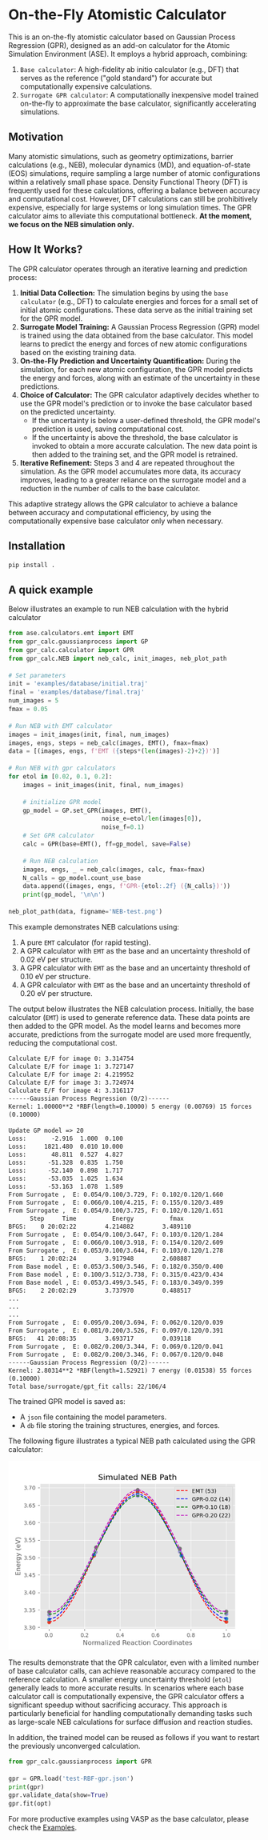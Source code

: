 # On-the-Fly Atomistic Calculator

This is an on-the-fly atomistic calculator based on Gaussian Process Regression (GPR), designed as an add-on calculator for the Atomic Simulation Environment (ASE). It employs a hybrid approach, combining:

1.  `Base calculator`: A high-fidelity ab initio calculator (e.g., DFT) that serves as the reference ("gold standard") for accurate but computationally expensive calculations.
2.  `Surrogate GPR calculator`: A computationally inexpensive model trained on-the-fly to approximate the base calculator, significantly accelerating simulations.

## Motivation

Many atomistic simulations, such as geometry optimizations, barrier calculations (e.g., NEB), molecular dynamics (MD), and equation-of-state (EOS) simulations, require sampling a large number of atomic configurations within a relatively small phase space. Density Functional Theory (DFT) is frequently used for these calculations, offering a balance between accuracy and computational cost. However, DFT calculations can still be prohibitively expensive, especially for large systems or long simulation times. The GPR calculator aims to alleviate this computational bottleneck. **At the moment, we focus on the NEB simulation only.**

## How It Works?

The GPR calculator operates through an iterative learning and prediction process:

1.  **Initial Data Collection:** The simulation begins by using the `base calculator` (e.g., DFT) to calculate energies and forces for a small set of initial atomic configurations. These data serve as the initial training set for the GPR model.
2.  **Surrogate Model Training:** A Gaussian Process Regression (GPR) model is trained using the data obtained from the base calculator. This model learns to predict the energy and forces of new atomic configurations based on the existing training data.
3.  **On-the-Fly Prediction and Uncertainty Quantification:** During the simulation, for each new atomic configuration, the GPR model predicts the energy and forces, along with an estimate of the uncertainty in these predictions.
4.  **Choice of Calculator:** The GPR calculator adaptively decides whether to use the GPR model's prediction or to invoke the base calculator based on the predicted uncertainty.
    *   If the uncertainty is below a user-defined threshold, the GPR model's prediction is used, saving computational cost.
    *   If the uncertainty is above the threshold, the base calculator is invoked to obtain a more accurate calculation. The new data point is then added to the training set, and the GPR model is retrained.
5.  **Iterative Refinement:** Steps 3 and 4 are repeated throughout the simulation. As the GPR model accumulates more data, its accuracy improves, leading to a greater reliance on the surrogate model and a reduction in the number of calls to the base calculator.

This adaptive strategy allows the GPR calculator to achieve a balance between accuracy and computational efficiency, by using the computationally expensive base calculator only when necessary.

## Installation
```
pip install .
```

## A quick example

Below illustrates an example to run NEB calculation with the hybrid calculator

```python
from ase.calculators.emt import EMT
from gpr_calc.gaussianprocess import GP
from gpr_calc.calculator import GPR
from gpr_calc.NEB import neb_calc, init_images, neb_plot_path

# Set parameters
init = 'examples/database/initial.traj'
final = 'examples/database/final.traj'
num_images = 5
fmax = 0.05

# Run NEB with EMT calculator
images = init_images(init, final, num_images)
images, engs, steps = neb_calc(images, EMT(), fmax=fmax)
data = [(images, engs, f'EMT ({steps*(len(images)-2)+2})')]

# Run NEB with gpr calculators
for etol in [0.02, 0.1, 0.2]:
    images = init_images(init, final, num_images)

    # initialize GPR model
    gp_model = GP.set_GPR(images, EMT(),
                          noise_e=etol/len(images[0]),
                          noise_f=0.1)
    # Set GPR calculator
    calc = GPR(base=EMT(), ff=gp_model, save=False)

    # Run NEB calculation
    images, engs, _ = neb_calc(images, calc, fmax=fmax)
    N_calls = gp_model.count_use_base
    data.append((images, engs, f'GPR-{etol:.2f} ({N_calls})'))
    print(gp_model, '\n\n')

neb_plot_path(data, figname='NEB-test.png')
```
This example demonstrates NEB calculations using:

1.  A pure `EMT` calculator (for rapid testing).
2.  A GPR calculator with `EMT` as the base and an uncertainty threshold of 0.02 eV per structure.
3.  A GPR calculator with `EMT` as the base and an uncertainty threshold of 0.10 eV per structure.
4.  A GPR calculator with `EMT` as the base and an uncertainty threshold of 0.20 eV per structure.

The output below illustrates the NEB calculation process. Initially, the base calculator (`EMT`) is used to generate reference data. These data points are then added to the GPR model. As the model learns and becomes more accurate, predictions from the surrogate model are used more frequently, reducing the computational cost.

```
Calculate E/F for image 0: 3.314754
Calculate E/F for image 1: 3.727147
Calculate E/F for image 2: 4.219952
Calculate E/F for image 3: 3.724974
Calculate E/F for image 4: 3.316117
------Gaussian Process Regression (0/2)------
Kernel: 1.00000**2 *RBF(length=0.10000) 5 energy (0.00769) 15 forces (0.10000)

Update GP model => 20
Loss:       -2.916  1.000  0.100
Loss:     1821.480  0.010 10.000
Loss:       48.811  0.527  4.827
Loss:      -51.328  0.835  1.750
Loss:      -52.140  0.898  1.717
Loss:      -53.035  1.025  1.634
Loss:      -53.163  1.078  1.589
From Surrogate ,  E: 0.054/0.100/3.729, F: 0.102/0.120/1.660
From Surrogate ,  E: 0.066/0.100/4.215, F: 0.155/0.120/3.489
From Surrogate ,  E: 0.054/0.100/3.725, F: 0.102/0.120/1.651
      Step     Time          Energy          fmax
BFGS:    0 20:02:22        4.214882        3.489110
From Surrogate ,  E: 0.054/0.100/3.647, F: 0.103/0.120/1.284
From Surrogate ,  E: 0.066/0.100/3.918, F: 0.154/0.120/2.609
From Surrogate ,  E: 0.053/0.100/3.644, F: 0.103/0.120/1.278
BFGS:    1 20:02:24        3.917948        2.608887
From Base model , E: 0.053/3.500/3.546, F: 0.182/0.350/0.400
From Base model , E: 0.100/3.512/3.738, F: 0.315/0.423/0.434
From Base model , E: 0.053/3.499/3.545, F: 0.183/0.349/0.399
BFGS:    2 20:02:29        3.737970        0.488517
...
...
...
From Surrogate ,  E: 0.095/0.200/3.694, F: 0.062/0.120/0.039
From Surrogate ,  E: 0.081/0.200/3.526, F: 0.097/0.120/0.391
BFGS:   41 20:08:35        3.693717        0.039118
From Surrogate ,  E: 0.082/0.200/3.344, F: 0.069/0.120/0.041
From Surrogate ,  E: 0.082/0.200/3.346, F: 0.067/0.120/0.048
------Gaussian Process Regression (0/2)------
Kernel: 2.80314**2 *RBF(length=1.52921) 7 energy (0.01538) 55 forces (0.10000)
Total base/surrogate/gpt_fit calls: 22/106/4
```

The trained GPR model is saved as:

*   A `json` file containing the model parameters.
*   A `db` file storing the training structures, energies, and forces.

The following figure illustrates a typical NEB path calculated using the GPR calculator:

![NEB Path](https://raw.githubusercontent.com/MaterSim/GPR_calculator/master/examples/database/NEB-test.png)

The results demonstrate that the GPR calculator, even with a limited number of base calculator calls, can achieve reasonable accuracy compared to the reference calculation. A smaller energy uncertainty threshold (`etol`) generally leads to more accurate results. In scenarios where each base calculator call is computationally expensive, the GPR calculator offers a significant speedup without sacrificing accuracy. This approach is particularly beneficial for handling computationally demanding tasks such as large-scale NEB calculations for surface diffusion and reaction studies.


In addition, the trained model can be reused as follows if you want to restart the previously unconverged calculation.

```python
from gpr_calc.gaussianprocess import GPR

gpr = GPR.load('test-RBF-gpr.json')
print(gpr)
gpr.validate_data(show=True)
gpr.fit(opt)
```
For more productive examples using VASP as the base calculator, please check the [Examples](https://github.com/MaterSim/GPR_calculator/tree/main/examples).

